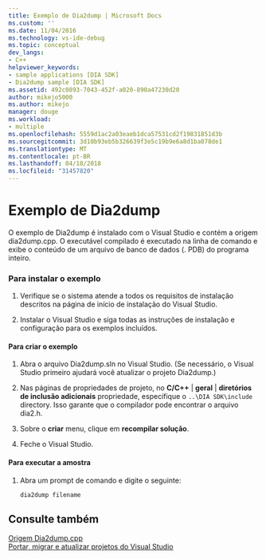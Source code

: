 ```yaml
---
title: Exemplo de Dia2dump | Microsoft Docs
ms.custom: ''
ms.date: 11/04/2016
ms.technology: vs-ide-debug
ms.topic: conceptual
dev_langs:
- C++
helpviewer_keywords:
- sample applications [DIA SDK]
- Dia2dump sample [DIA SDK]
ms.assetid: 492c0893-7043-452f-a020-890a47230d20
author: mikejo5000
ms.author: mikejo
manager: douge
ms.workload:
- multiple
ms.openlocfilehash: 5559d1ac2a03eaeb1dca57531cd2f19831851d3b
ms.sourcegitcommit: 3d10b93eb5b326639f3e5c19b9e6a8d1ba078de1
ms.translationtype: MT
ms.contentlocale: pt-BR
ms.lasthandoff: 04/18/2018
ms.locfileid: "31457820"
---
```

# <a name="dia2dump-sample"></a>Exemplo de Dia2dump
O exemplo de Dia2dump é instalado com o Visual Studio e contém a origem dia2dump.cpp. O executável compilado é executado na linha de comando e exibe o conteúdo de um arquivo de banco de dados (. PDB) do programa inteiro.  
  
### <a name="to-install-the-sample"></a>Para instalar o exemplo  
  
1.  Verifique se o sistema atende a todos os requisitos de instalação descritos na página de início de instalação do Visual Studio.  
  
2.  Instalar o Visual Studio e siga todas as instruções de instalação e configuração para os exemplos incluídos.  
  
#### <a name="to-build-the-sample"></a>Para criar o exemplo  
  
1.  Abra o arquivo Dia2dump.sln no Visual Studio. (Se necessário, o Visual Studio primeiro ajudará você atualizar o projeto Dia2dump.)  
  
2.  Nas páginas de propriedades de projeto, no **C/C++** &#124; **geral** &#124; **diretórios de inclusão adicionais** propriedade, especifique o `..\DIA SDK\include` directory. Isso garante que o compilador pode encontrar o arquivo dia2.h.  
  
3.  Sobre o **criar** menu, clique em **recompilar solução**.  
  
4.  Feche o Visual Studio.  
  
#### <a name="to-run-the-sample"></a>Para executar a amostra  
  
1.  Abra um prompt de comando e digite o seguinte:  
  
    ```  
    dia2dump filename  
    ```  
  
## <a name="see-also"></a>Consulte também  
 [Origem Dia2dump.cpp](../../debugger/debug-interface-access/dia2dump-cpp-source-file.md)   
 [Portar, migrar e atualizar projetos do Visual Studio](../../porting/port-migrate-and-upgrade-visual-studio-projects.md)